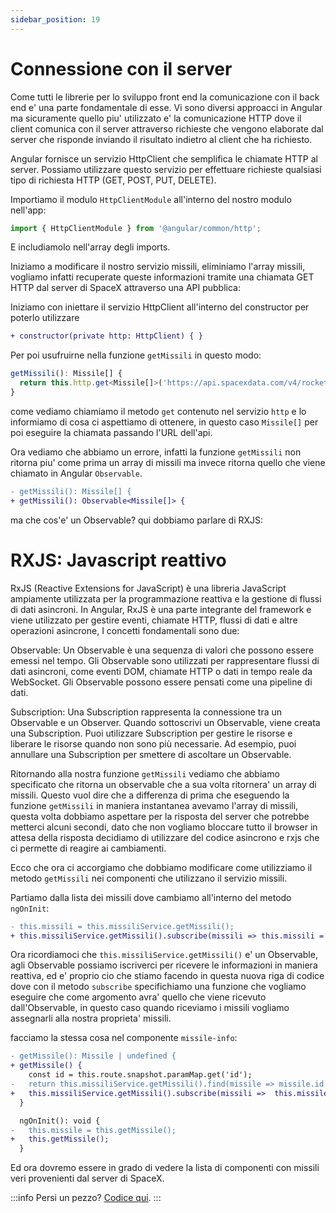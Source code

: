 ```yaml
---
sidebar_position: 19
---
```


# Connessione con il server

Come tutti le librerie per lo sviluppo front end la comunicazione con il back end e' una parte fondamentale di esse.
Vi sono diversi approacci in Angular ma sicuramente quello piu' utilizzato e' la comunicazione HTTP dove il client comunica con il server attraverso richieste che vengono elaborate dal server che risponde inviando il risultato indietro al client che ha richiesto.

Angular fornisce un servizio HttpClient che semplifica le chiamate HTTP al server. Possiamo utilizzare questo servizio per effettuare richieste qualsiasi tipo di richiesta HTTP (GET, POST, PUT, DELETE).

Importiamo il modulo `HttpClientModule` all'interno del nostro modulo nell'app:

```ts title="app.module.ts"
import { HttpClientModule } from '@angular/common/http';
```

E includiamolo nell'array degli imports.

Iniziamo a modificare il nostro servizio missili, eliminiamo l'array missili, vogliamo infatti recuperate queste informazioni tramite una chiamata GET HTTP dal server di SpaceX attraverso una API pubblica:

Iniziamo con iniettare il servizio HttpClient all'interno del constructor per poterlo utilizzare
```diff title="missili.service.ts"
+ constructor(private http: HttpClient) { }
```

Per poi usufruirne nella funzione `getMissili` in questo modo:

```ts title="missili.service.ts"
getMissili(): Missile[] {
  return this.http.get<Missile[]>('https://api.spacexdata.com/v4/rockets')
}
```

come vediamo chiamiamo il metodo `get` contenuto nel servizio `http` e lo informiamo di cosa ci aspettiamo di ottenere, in questo caso `Missile[]` per poi eseguire la chiamata passando l'URL dell'api.

Ora vediamo che abbiamo un errore, infatti la funzione `getMissili` non ritorna piu' come prima un array di missili ma invece ritorna quello che viene chiamato in Angular `Observable`.

```diff title="missili.service.ts"
- getMissili(): Missile[] {
+ getMissili(): Observable<Missile[]> {
```

ma che cos'e' un Observable? qui dobbiamo parlare di RXJS:

# RXJS: Javascript reattivo

RxJS (Reactive Extensions for JavaScript) è una libreria JavaScript ampiamente utilizzata per la programmazione reattiva e la gestione di flussi di dati asincroni. In Angular, RxJS è una parte integrante del framework e viene utilizzato per gestire eventi, chiamate HTTP, flussi di dati e altre operazioni asincrone, I concetti fondamentali sono due:

Observable: Un Observable è una sequenza di valori che possono essere emessi nel tempo. Gli Observable sono utilizzati per rappresentare flussi di dati asincroni, come eventi DOM, chiamate HTTP o dati in tempo reale da WebSocket. Gli Observable possono essere pensati come una pipeline di dati.

Subscription: Una Subscription rappresenta la connessione tra un Observable e un Observer. Quando sottoscrivi un Observable, viene creata una Subscription. Puoi utilizzare Subscription per gestire le risorse e liberare le risorse quando non sono più necessarie. Ad esempio, puoi annullare una Subscription per smettere di ascoltare un Observable.

Ritornando alla nostra funzione `getMissili` vediamo che abbiamo specificato che ritorna un observable che a sua volta ritornera' un array di missili. Questo vuol dire che a differenza di prima che eseguendo la funzione `getMissili` in maniera instantanea avevamo l'array di missili, questa volta dobbiamo aspettare per la risposta del server che potrebbe metterci alcuni secondi, dato che non vogliamo bloccare tutto il browser in attesa della risposta decidiamo di utilizzare del codice asincrono e rxjs che ci permette di reagire ai cambiamenti.

Ecco che ora ci accorgiamo che dobbiamo modificare come utilizziamo il metodo `getMissili` nei componenti che utilizzano il servizio missili.

Partiamo dalla lista dei missili dove cambiamo all'interno del metodo `ngOnInit`:

```diff title="lista-missili.component.ts"
- this.missili = this.missiliService.getMissili();
+ this.missiliService.getMissili().subscribe(missili => this.missili = missili);
```

Ora ricordiamoci che `this.missiliService.getMissili()` e' un Observable, agli Observable possiamo iscriverci per ricevere le informazioni in maniera reattiva, ed e' proprio cio che stiamo facendo in questa nuova riga di codice dove con il metodo `subscribe` specifichiamo una funzione che vogliamo eseguire che come argomento avra' quello che viene ricevuto dall'Observable, in questo caso quando riceviamo i missili vogliamo assegnarli alla nostra proprieta' missili.

facciamo la stessa cosa nel componente `missile-info`:

```diff title="missile-info.component.ts"
- getMissile(): Missile | undefined {
+ getMissile() {
    const id = this.route.snapshot.paramMap.get('id');
-   return this.missiliService.getMissili().find(missile => missile.id === id)
+   this.missiliService.getMissili().subscribe(missili =>  this.missile = missili.find(missile => missile.id === id))
  }

  ngOnInit(): void {
-   this.missile = this.getMissile();
+   this.getMissile();
  }
```

Ed ora dovremo essere in grado di vedere la lista di componenti con missili veri provenienti dal server di SpaceX.

:::info
Persi un pezzo? [Codice qui](https://github.com/lucatardi/spazio/commit/632bf7ab41cb2b839e3a31289e3ba2a38dad33ec?diff=split).
:::

